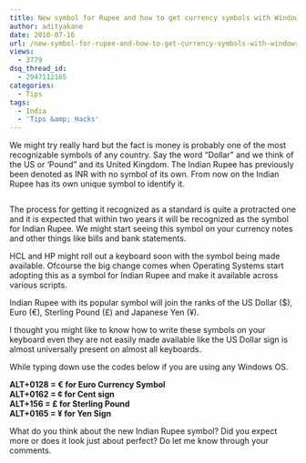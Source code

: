 ```yaml
---
title: New symbol for Rupee and how to get currency symbols with Windows
author: adityakane
date: 2010-07-16
url: /new-symbol-for-rupee-and-how-to-get-currency-symbols-with-windows/
views:
  - 3779
dsq_thread_id:
  - 2947112165
categories:
  - Tips
tags:
  - India
  - 'Tips &amp; Hacks'
---
```

We might try really hard but the fact is money is probably one of the most recognizable symbols of any country. Say the word &#8220;Dollar&#8221; and we think of the US or &#8216;Pound&#8221; and its United Kingdom. The Indian Rupee has previously been denoted as INR with no symbol of its own. From now on the Indian Rupee has its own unique symbol to identify it.

<a rel="attachment wp-att-28340" href="http://devilsworkshop.org/new-symbol-for-rupee-and-how-to-get-currency-symbols-with-windows/new_rupee_symbol/"><img class="aligncenter size-full wp-image-28340" title="new_rupee_symbol" src="http://cdn.devilsworkshop.org/files/2010/07/new_rupee_symbol.png" alt="" /></a>

The process for getting it recognized as a standard is quite a protracted one and it is expected that within two years it will be recognized as the symbol for Indian Rupee. We might start seeing this symbol on your currency notes and other things like bills and bank statements.

HCL and HP might roll out a keyboard soon with the symbol being made available. Ofcourse the big change comes when Operating Systems start adopting this as a symbol for Indian Rupee and make it available across various scripts.

Indian Rupee with its popular symbol will join the ranks of the US Dollar ($), Euro (€), Sterling Pound (£) and Japanese Yen (¥).

I thought you might like to know how to write these symbols on your keyboard even they are not easily made available like the US Dollar sign is almost universally present on almost all keyboards.

While typing down use the codes below if you are using any Windows OS.

**ALT+0128 = € for Euro Currency Symbol  
ALT+0162 = ¢ for Cent sign  
ALT+156 = £ for Sterling Pound  
ALT+0165 = ¥ for Yen Sign**

What do you think about the new Indian Rupee symbol? Did you expect more or does it look just about perfect? Do let me know through your comments.
